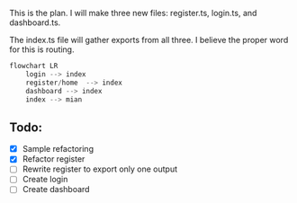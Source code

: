 This is the plan. I will make three new files: register.ts, login.ts, and dashboard.ts.

The index.ts file will gather exports from all three. I believe the proper word for this is routing.

```mermaid.js
flowchart LR
    login --> index
    register/home  --> index
    dashboard --> index
    index --> mian
```

## Todo:
- [x] Sample refactoring
- [x] Refactor register
- [ ] Rewrite register to export only one output
- [ ] Create login
- [ ] Create dashboard